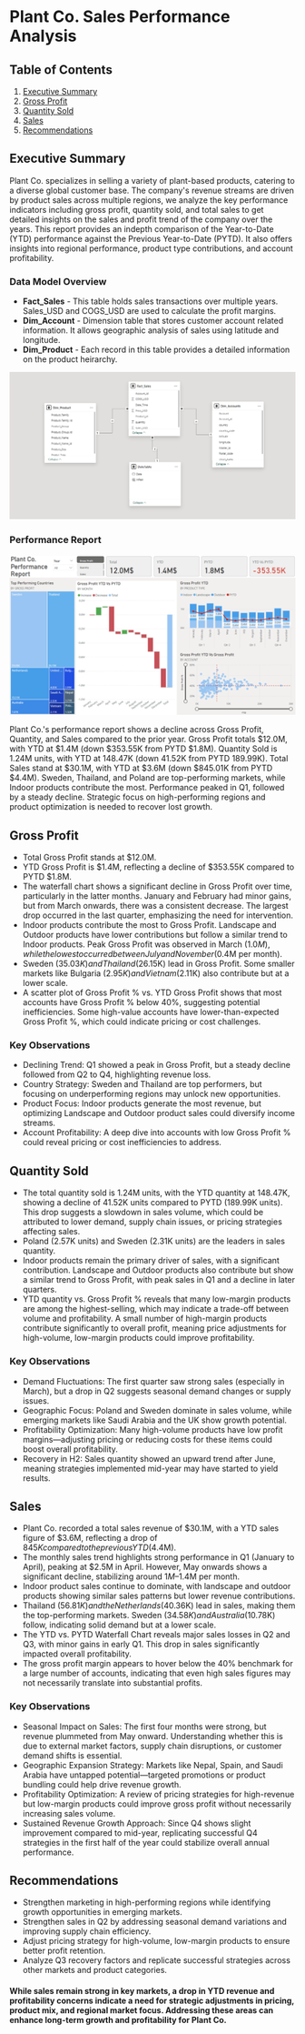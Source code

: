 # Plant Co. Sales Performance Analysis

## Table of Contents
1. [Executive Summary](#executive-summary)
2. [Gross Profit](#gross-profit)
3. [Quantity Sold](#quantity-sold)
4. [Sales](#sales)
5. [Recommendations](#recommendations)

## Executive Summary
Plant Co. specializes in selling a variety of plant-based products, catering to a diverse global customer base. The company's revenue streams are driven by product sales across multiple regions, we analyze the key performance indicators including gross profit, quantity sold, and total sales to get detailed insights on the sales and profit trend of the company over the years. This report provides an indepth comparison of the Year-to-Date (YTD) performance against the Previous Year-to-Date (PYTD). It also offers insights into regional performance, product type contributions, and account profitability.

### Data Model Overview
- **Fact_Sales** - This table holds sales transactions over multiple years. Sales_USD and COGS_USD are used to calculate the profit margins.
- **Dim_Account** - Dimension table that stores customer account related information. It allows geographic analysis of sales using latitude and longitude.
- **Dim_Product** - Each record in this table provides a detailed information on the product heirarchy.
  
![Data Model Overview](DataModel.png)


### Performance Report
![Performance Report](Image.png)


Plant Co.'s performance report shows a decline across Gross Profit, Quantity, and Sales compared to the prior year. Gross Profit totals $12.0M, with YTD at $1.4M (down $353.55K from PYTD $1.8M). Quantity Sold is 1.24M units, with YTD at 148.47K (down 41.52K from PYTD 189.99K). Total Sales stand at $30.1M, with YTD at $3.6M (down $845.01K from PYTD $4.4M). Sweden, Thailand, and Poland are top-performing markets, while Indoor products contribute the most. Performance peaked in Q1, followed by a steady decline. Strategic focus on high-performing regions and product optimization is needed to recover lost growth.

## Gross Profit
- Total Gross Profit stands at $12.0M.
- YTD Gross Profit is $1.4M, reflecting a decline of $353.55K compared to PYTD $1.8M.
- The waterfall chart shows a significant decline in Gross Profit over time, particularly in the latter months. January and February had minor gains, but from March onwards, there was a consistent decrease. The largest drop occurred in the last quarter, emphasizing the need for intervention.
- Indoor products contribute the most to Gross Profit. Landscape and Outdoor products have lower contributions but follow a similar trend to Indoor products. Peak Gross Profit was observed in March ($1.0M), while the lowest occurred between July and November ($0.4M per month).
- Sweden ($35.03K) and Thailand ($26.15K) lead in Gross Profit. Some smaller markets like Bulgaria ($2.95K) and Vietnam ($2.11K) also contribute but at a lower scale.
- A scatter plot of Gross Profit % vs. YTD Gross Profit shows that most accounts have Gross Profit % below 40%, suggesting potential inefficiencies. Some high-value accounts have lower-than-expected Gross Profit %, which could indicate pricing or cost challenges.

### Key Observations
- Declining Trend: Q1 showed a peak in Gross Profit, but a steady decline followed from Q2 to Q4, highlighting revenue loss.
- Country Strategy: Sweden and Thailand are top performers, but focusing on underperforming regions may unlock new opportunities.
- Product Focus: Indoor products generate the most revenue, but optimizing Landscape and Outdoor product sales could diversify income streams.
- Account Profitability: A deep dive into accounts with low Gross Profit % could reveal pricing or cost inefficiencies to address.

## Quantity Sold
- The total quantity sold is 1.24M units, with the YTD quantity at 148.47K, showing a decline of 41.52K units compared to PYTD (189.99K units). This drop suggests a slowdown in sales volume, which could be attributed to lower demand, supply chain issues, or pricing strategies affecting sales.
- Poland (2.57K units) and Sweden (2.31K units) are the leaders in sales quantity.
- Indoor products remain the primary driver of sales, with a significant contribution. Landscape and Outdoor products also contribute but show a similar trend to Gross Profit, with peak sales in Q1 and a decline in later quarters.
- YTD quantity vs. Gross Profit % reveals that many low-margin products are among the highest-selling, which may indicate a trade-off between volume and profitability. A small number of high-margin products contribute significantly to overall profit, meaning price adjustments for high-volume, low-margin products could improve profitability.

### Key Observations
- Demand Fluctuations: The first quarter saw strong sales (especially in March), but a drop in Q2 suggests seasonal demand changes or supply issues.
- Geographic Focus: Poland and Sweden dominate in sales volume, while emerging markets like Saudi Arabia and the UK show growth potential.
- Profitability Optimization: Many high-volume products have low profit margins—adjusting pricing or reducing costs for these items could boost overall profitability.
- Recovery in H2: Sales quantity showed an upward trend after June, meaning strategies implemented mid-year may have started to yield results.

## Sales
- Plant Co. recorded a total sales revenue of $30.1M, with a YTD sales figure of $3.6M, reflecting a drop of $845K compared to the previous YTD ($4.4M).
- The monthly sales trend highlights strong performance in Q1 (January to April), peaking at $2.5M in April. However, May onwards shows a significant decline, stabilizing around $1M–$1.4M per month.
- Indoor product sales continue to dominate, with landscape and outdoor products showing similar sales patterns but lower revenue contributions.
- Thailand ($56.81K) and the Netherlands ($40.36K) lead in sales, making them the top-performing markets. Sweden ($34.58K) and Australia ($10.78K) follow, indicating solid demand but at a lower scale.
- The YTD vs. PYTD Waterfall Chart reveals major sales losses in Q2 and Q3, with minor gains in early Q1. This drop in sales significantly impacted overall profitability.
- The gross profit margin appears to hover below the 40% benchmark for a large number of accounts, indicating that even high sales figures may not necessarily translate into substantial profits.

### Key Observations
- Seasonal Impact on Sales: The first four months were strong, but revenue plummeted from May onward. Understanding whether this is due to external market factors, supply chain disruptions, or customer demand shifts is essential.
- Geographic Expansion Strategy: Markets like Nepal, Spain, and Saudi Arabia have untapped potential—targeted promotions or product bundling could help drive revenue growth.
- Profitability Optimization: A review of pricing strategies for high-revenue but low-margin products could improve gross profit without necessarily increasing sales volume.
- Sustained Revenue Growth Approach: Since Q4 shows slight improvement compared to mid-year, replicating successful Q4 strategies in the first half of the year could stabilize overall annual performance.


## Recommendations
- Strengthen marketing in high-performing regions while identifying growth opportunities in emerging markets.
- Strengthen sales in Q2 by addressing seasonal demand variations and improving supply chain efficiency.
- Adjust pricing strategy for high-volume, low-margin products to ensure better profit retention.
- Analyze Q3 recovery factors and replicate successful strategies across other markets and product categories.

#### While sales remain strong in key markets, a drop in YTD revenue and profitability concerns indicate a need for strategic adjustments in pricing, product mix, and regional market focus. Addressing these areas can enhance long-term growth and profitability for Plant Co.
